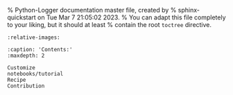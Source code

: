 % Python-Logger documentation master file, created by
% sphinx-quickstart on Tue Mar  7 21:05:02 2023.
% You can adapt this file completely to your liking, but it should at least
% contain the root `toctree` directive.


```{include} ../../README.md
:relative-images:
```

```{toctree}
:caption: 'Contents:'
:maxdepth: 2

Customize
notebooks/tutorial
Recipe
Contribution

```
